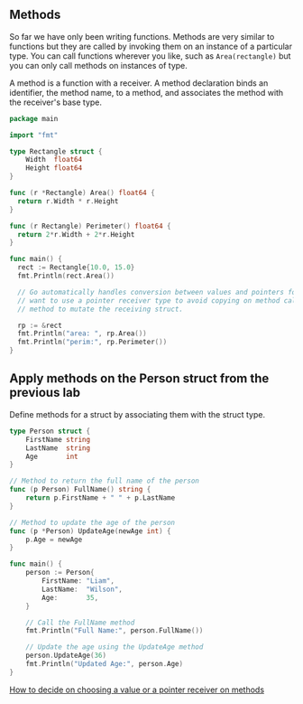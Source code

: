 ## Methods

So far we have only been writing functions. Methods are very similar to functions but they are called by invoking them on an instance of a particular type. You can call functions wherever you like, such as `Area(rectangle)` but you can only call methods on instances of type.

A method is a function with a receiver. A method declaration binds an identifier, the method name, to a method, and associates the method with the receiver's base type.

```go
package main

import "fmt"

type Rectangle struct {
	Width  float64
	Height float64
}

func (r *Rectangle) Area() float64 {
  return r.Width * r.Height
}

func (r Rectangle) Perimeter() float64 {
  return 2*r.Width + 2*r.Height
}

func main() {
  rect := Rectangle{10.0, 15.0}
  fmt.Println(rect.Area())

  // Go automatically handles conversion between values and pointers for method calls. You may
  // want to use a pointer receiver type to avoid copying on method calls or to allow the 
  // method to mutate the receiving struct.

  rp := &rect
  fmt.Println("area: ", rp.Area())
  fmt.Println("perim:", rp.Perimeter())
}
```


## Apply methods on the Person struct from the previous lab
Define methods for a struct by associating them with the struct type. 

```go
type Person struct {
    FirstName string
    LastName  string
    Age       int
}

// Method to return the full name of the person
func (p Person) FullName() string {
    return p.FirstName + " " + p.LastName
}

// Method to update the age of the person
func (p *Person) UpdateAge(newAge int) {
    p.Age = newAge
}

func main() {
    person := Person{
        FirstName: "Liam",
        LastName:  "Wilson",
        Age:       35,
    }

    // Call the FullName method
    fmt.Println("Full Name:", person.FullName())

    // Update the age using the UpdateAge method
    person.UpdateAge(36)
    fmt.Println("Updated Age:", person.Age)
}

```
[How to decide on choosing a value or a pointer receiver on methods](https://github.com/golang/go/wiki/CodeReviewComments#receiver-type)